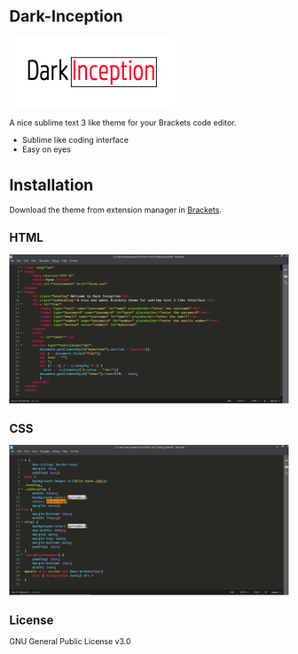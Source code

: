 # Dark-Inception
![](screenshot/logo.png)

A nice sublime text 3 like theme for your Brackets code editor.

  - Sublime like coding interface
  - Easy on eyes

# Installation

Download the theme from extension manager in [Brackets](http://brackets.io/).


## HTML
![ HTML Screenshot](/screenshot/html.png)
## CSS
![ CSS Screenshot](/screenshot/css.png)

## License

GNU General Public License v3.0
